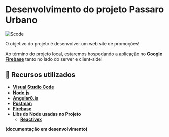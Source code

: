 # Desenvolvimento do projeto **Passaro Urbano**

![Scode](https://scode.net.br/assets/images/logo-scode.png)

O objetivo do projeto é desenvolver um web site de promoções!

Ao término do projeto local, estaremos hospedando a aplicação no **[Google Firebase](https://console.firebase.google.com)** tanto no lado do server e client-side!

## 🚀 Recursos utilizados

* **[Visual Studio Code](https://code.visualstudio.com/?WT.mc_id=javascript-12243-gllemos)**
* **[Node.js](https://nodejs.org/en/)**
* **[Angular8.js](https://vuejs.org/)**
* **[Postman](https://www.getpostman.com/)**
* **[Firebase](https://console.firebase.google.com)**
* **Libs do Node usadas no Projeto**
  - **[Reactivex](http://reactivex.io/)**


**(documentação em desenvolvimento)**
